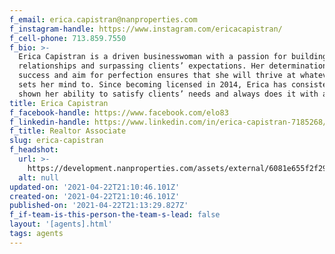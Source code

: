 ```yaml
---
f_email: erica.capistran@nanproperties.com
f_instagram-handle: https://www.instagram.com/ericacapistran/
f_cell-phone: 713.859.7550
f_bio: >-
  Erica Capistran is a driven businesswoman with a passion for building strong
  relationships and surpassing clients’ expectations. Her determination for
  success and aim for perfection ensures that she will thrive at whatever she
  sets her mind to. Since becoming licensed in 2014, Erica has consistently
  shown her ability to satisfy clients’ needs and always does it with a smile.\n
title: Erica Capistran
f_facebook-handle: https://www.facebook.com/elo83
f_linkedin-handle: https://www.linkedin.com/in/erica-capistran-7185268/
f_title: Realtor Associate
slug: erica-capistran
f_headshot:
  url: >-
    https://development.nanproperties.com/assets/external/6081e655f2f2970ed3e68cff_6077c6902cf4c13a96ea8949_optimized_289e1f6e2f287a7efd8b63a3aab3f8ac.jpeg
  alt: null
updated-on: '2021-04-22T21:10:46.101Z'
created-on: '2021-04-22T21:10:46.101Z'
published-on: '2021-04-22T21:13:29.827Z'
f_if-team-is-this-person-the-team-s-lead: false
layout: '[agents].html'
tags: agents
---
```



